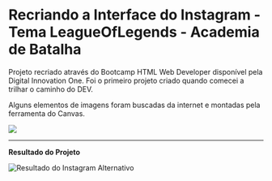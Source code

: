 # Recriando a Interface do Instagram - Tema LeagueOfLegends - Academia de Batalha

<p> Projeto recriado através do Bootcamp HTML Web Developer disponível pela Digital Innovation One. Foi o primeiro projeto criado quando comecei a trilhar o caminho do DEV.

Alguns elementos de imagens foram buscadas da internet e montadas pela ferramenta do Canvas.

![](https://i.pinimg.com/originals/f3/04/3c/f3043c8420106673d89d11639ec8b9e2.jpg)

------------
**Resultado do Projeto**

![Resultado do Instagram Alternativo](https://i.pinimg.com/originals/be/a4/ac/bea4acfc772b3d1cbf77cf65be8232c9.jpg "Resultado do Instagram Alternativo")
